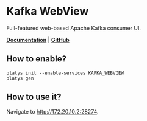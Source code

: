 # Kafka WebView

Full-featured web-based Apache Kafka consumer UI.

**[Documentation](https://github.com/SourceLabOrg/kafka-webview)** | **[GitHub](https://github.com/SourceLabOrg/kafka-webview)**

## How to enable?

```
platys init --enable-services KAFKA_WEBVIEW
platys gen
```

## How to use it?

Navigate to <http://172.20.10.2:28274>.

